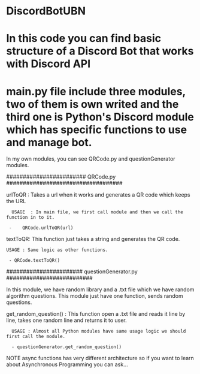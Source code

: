 # DiscordBotUBN

# In this code you can find basic structure of a Discord Bot that works with Discord API 
# main.py file include three modules, two of them is own writed and the third one is Python's Discord module which has specific functions to use and manage bot. 


In my own modules, you can see QRCode.py and questionGenerator modules.

######################## QRCode.py ###################################

urlToQR : Takes a url when it works and generates a QR code which keeps the URL 

      USAGE  : In main file, we first call module and then we call the function in to it. 
      
     -    QRCode.urlToQR(url)

  

textToQR: This function just takes a string and generates the QR code. 

    USAGE : Same logic as other functions. 
     
     - QRCode.textToQR()



####################### questionGenerator.py ##########################

In this module, we have random library and a .txt file which we have random algorithm questions. This module just have one function, sends random questions. 

get_random_question() : This function open a .txt file and reads it line by line, takes one random line and returns it to user. 

      USAGE : Almost all Python modules have same usage logic we should first call the module. 
      
      - questionGenerator.get_random_question() 













NOTE
async functions has very different architecture so if you want to learn about Asynchronous Programming you can ask...

